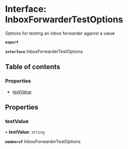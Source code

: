 # Interface: InboxForwarderTestOptions

Options for testing an inbox forwarder against a value

**`export`**

**`interface`** InboxForwarderTestOptions

## Table of contents

### Properties

- [testValue](InboxForwarderTestOptions.md#testvalue)

## Properties

### <a id="testvalue" name="testvalue"></a> testValue

• **testValue**: `string`

**`memberof`** InboxForwarderTestOptions
